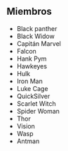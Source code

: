 ## Miembros

* Black panther
* Black Widow
* Capitán Marvel
* Falcon
* Hank Pym
* Hawkeyes
* Hulk
* Iron Man
* Luke Cage
* QuickSilver
* Scarlet Witch
* Spider Woman
* Thor
* Vision
* Wasp
* Antman
